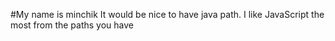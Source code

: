 #My name is minchik
It would be nice to have java path. I like JavaScript the most from the paths you have
